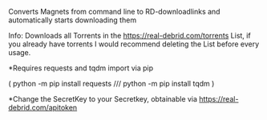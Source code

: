 Converts Magnets from command line to RD-downloadlinks and automatically starts downloading them

Info: Downloads all Torrents in the https://real-debrid.com/torrents List, if you already have torrents I would recommend deleting the List before every usage.

*Requires requests and tqdm import via pip 

(
python -m pip install requests ///
python -m pip install tqdm
)

*Change the SecretKey to your Secretkey, obtainable via https://real-debrid.com/apitoken

